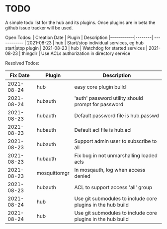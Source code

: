 # TODO

A simple todo list for the hub and its plugins. Once plugins are in beta the github issue tracker will be used.


Open Todos:
| Creation Date | Plugin | Description
|------------|--------| ------------
| 2021-08-23 | hub | Start/stop individual services, eg hub start|stop plugin 
| 2021-08-23 | hub | Watchdog for started services 
| 2021-08-23 | thingdir | Use ACLs authorization in directory service



Resolved Todos:

| Fix Date   | Plugin | Description
|------------|--------| ------------
| 2021-08-24 | hub    | easy core plugin build
| 2021-08-24 | hubauth | 'auth' password utility should prompt for password
| 2021-08-23 | hubauth | Default password file is hub.passwd
| 2021-08-23 | hubauth |Default acl file is hub.acl
| 2021-08-23 | hubauth |Support admin user to subscribe to all
| 2021-08-23 | hubauth |Fix bug in not unmarshalling loaded acls
| 2021-08-23 | mosquittomgr | In mosqauth, log when access denied
| 2021-08-23 | hubauth | ACL to support access 'all' group
| 2021-08-24 | hub | Use git submodules to include core plugins in the hub build
| 2021-08-24 | hub | Use git submodules to include core plugins in the hub build
